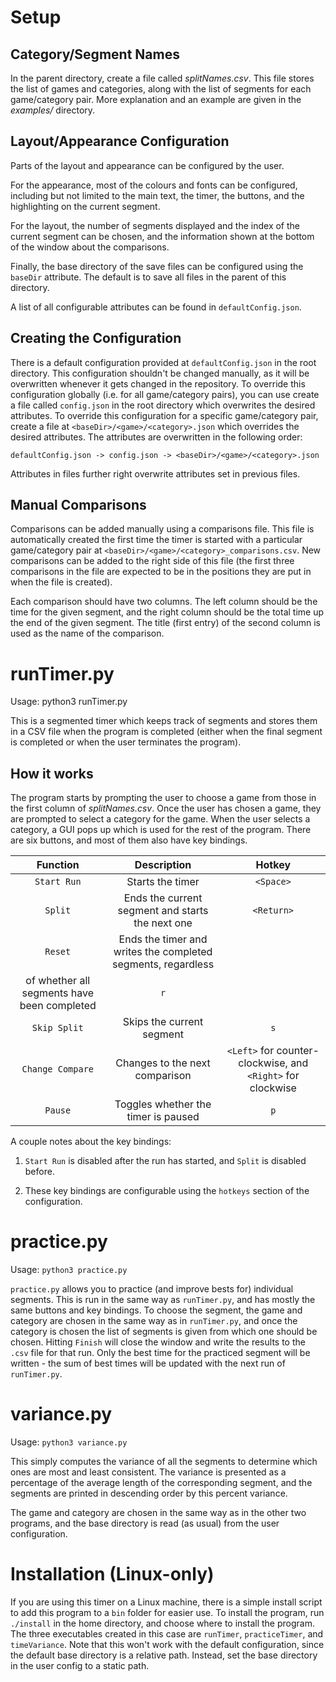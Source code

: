 # Setup

## Category/Segment Names
In the parent directory, create a file called *splitNames.csv*. This 
file stores the list of games and categories, along with the list
of segments for each game/category pair.  More explanation and an 
example are given in the *examples/* directory.

## Layout/Appearance Configuration

Parts of the layout and appearance can be configured by the user.

For the appearance, most of the colours and fonts can be
configured, including but not limited to the main text, the timer,
the buttons, and the highlighting on the current segment.

For the layout, the number of segments displayed and the index of
the current segment can be chosen, and the information shown at the
bottom of the window about the comparisons.

Finally, the base directory of the save files can be configured
using the `baseDir` attribute. The default is to save all files in
the parent of this directory.

A list of all configurable attributes can be found in
`defaultConfig.json`.

## Creating the Configuration

There is a default configuration provided at `defaultConfig.json`
in the root directory. This configuration shouldn't be changed
manually, as it will be overwritten whenever it gets changed in the
repository. To override this configuration globally
(i.e. for all game/category pairs), you can use create a file 
called `config.json` in the root directory which overwrites the
desired attributes. To override this configuration for a specific
game/category pair, create a file at
`<baseDir>/<game>/<category>.json` which overrides the desired
attributes. The attributes are overwritten in the following order:

```
defaultConfig.json -> config.json -> <baseDir>/<game>/<category>.json
```

Attributes in files further right overwrite attributes set in
previous files.

## Manual Comparisons

Comparisons can be added manually using a comparisons file. This
file is automatically created the first time the timer is started
with a particular game/category pair at
`<baseDir>/<game>/<category>_comparisons.csv`. New comparisons can
be added to the right side of this file (the first three
comparisons in the file are expected to be in the positions they
are put in when the file is created). 

Each comparison should have two columns. The left column should be
the time for the given segment, and the right column should be the
total time up the end of the given segment. The title (first entry)
of the second column is used as the name of the comparison.

# runTimer.py

Usage: python3 runTimer.py

This is a segmented timer which keeps track of segments and stores
them in a CSV file when the program is completed (either when the
final segment is completed or when the user terminates the
program).

## How it works

The program starts by prompting the user to choose a game from
those in the first column of *splitNames.csv*. Once the user has
chosen a game, they are prompted to select a category for the game.
When the user selects a category, a GUI pops up which is used for
the rest of the program. There are six buttons, and most of them
also have key bindings.

|Function|Description|Hotkey|
|:------:|:---------:|:----:|
|`Start Run`|Starts the timer|`<Space>`|
|`Split`|Ends the current segment and starts the next one|`<Return>`|
|`Reset`|Ends the timer and writes the completed segments, regardless
of whether all segments have been completed|`r`|
|`Skip Split`|Skips the current segment|`s`|
|`Change Compare`|Changes to the next comparison|`<Left>` for counter-clockwise, and `<Right>` for clockwise|
|`Pause`|Toggles whether the timer is paused|`p`|

A couple notes about the key bindings:

1. `Start Run` is disabled after the run has started, and `Split`
is disabled before.

2. These key bindings are configurable using the `hotkeys`
section of the configuration.

# practice.py

Usage: `python3 practice.py`

`practice.py` allows you to practice (and improve bests for)
individual segments. This is run in the same way as `runTimer.py`,
and has mostly the same buttons and key bindings. To choose the
segment, the game and category are chosen in the same way as in
`runTimer.py`, and once the category is chosen the list of segments
is given from which one should be chosen. Hitting `Finish`
will close the window and write the results to the `.csv` file for
that run. Only the best time for the practiced segment will be
written - the sum of best times will be updated with the next run
of `runTimer.py`.

# variance.py

Usage: `python3 variance.py`

This simply computes the variance of all the segments to determine
which ones are most and least consistent. The variance is presented
as a percentage of the average length of the corresponding segment,
and the segments are printed in descending order by this percent
variance.

The game and category are chosen in the same way as in the other
two programs, and the base directory is read (as usual) from the
user configuration.

# Installation (Linux-only)

If you are using this timer on a Linux machine, there is a simple
install script to add this program to a `bin` folder for easier
use. To install the program, run `./install` in the home directory,
and choose where to install the program. The three executables
created in this case are `runTimer`, `practiceTimer`, and
`timeVariance`. Note that this won't work with the default
configuration, since the default base directory is a relative path.
Instead, set the base directory in the user config to a static
path.
